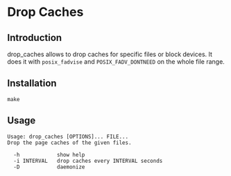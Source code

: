 Drop Caches
===========

Introduction
-------------

drop\_caches allows to drop caches for specific files or block devices.
It does it with `posix_fadvise` and `POSIX_FADV_DONTNEED` on the whole file
range.

Installation
------------

`make`

Usage
------

    Usage: drop_caches [OPTIONS]... FILE...
    Drop the page caches of the given files.
    
      -h            show help
      -i INTERVAL   drop caches every INTERVAL seconds
      -D            daemonize
